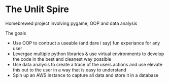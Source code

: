 # The Unlit Spire

 Homebrewed project involving pygame, OOP and data analysis

The goals

- Use OOP to contruct a useable (and dare i say) fun experiance for any user
- Levergae multiple python libraries & use virtual environments to develop the code in the best and cleanest way possible
- Use data analysis to create a trace of the users actions and use elevate this out to the user in a way that is easy to understand
- Spin up an AWS instance to capture all data and store it in a database
